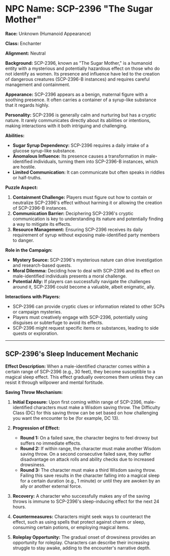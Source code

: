 # NPC Name: SCP-2396 "The Sugar Mother"

**Race:** Unknown (Humanoid Appearance)

**Class:** Enchanter

**Alignment:** Neutral

**Background:**
SCP-2396, known as "The Sugar Mother," is a humanoid entity with a mysterious and potentially hazardous effect on those who do not identify as women. Its presence and influence have led to the creation of dangerous creatures (SCP-2396-B instances) and requires careful management and containment.

**Appearance:**
SCP-2396 appears as a benign, maternal figure with a soothing presence. It often carries a container of a syrup-like substance that it regards highly.

**Personality:**
SCP-2396 is generally calm and nurturing but has a cryptic nature. It rarely communicates directly about its abilities or intentions, making interactions with it both intriguing and challenging.

**Abilities:**

- **Sugar Syrup Dependency:** SCP-2396 requires a daily intake of a glucose syrup-like substance.
- **Anomalous Influence:** Its presence causes a transformation in male-identified individuals, turning them into SCP-2396-B instances, which are hostile.
- **Limited Communication:** It can communicate but often speaks in riddles or half-truths.

**Puzzle Aspect:**

1. **Containment Challenge:** Players must figure out how to contain or neutralize SCP-2396's effect without harming it or allowing the creation of SCP-2396-B instances.
2. **Communication Barrier:** Deciphering SCP-2396's cryptic communication is key to understanding its nature and potentially finding a way to mitigate its effects.
3. **Resource Management:** Ensuring SCP-2396 receives its daily requirement of syrup without exposing male-identified party members to danger.

**Role in the Campaign:**

- **Mystery Source:** SCP-2396's mysterious nature can drive investigation and research-based quests.
- **Moral Dilemma:** Deciding how to deal with SCP-2396 and its effect on male-identified individuals presents a moral challenge.
- **Potential Ally:** If players can successfully navigate the challenges around it, SCP-2396 could become a valuable, albeit enigmatic, ally.

**Interactions with Players:**

- SCP-2396 can provide cryptic clues or information related to other SCPs or campaign mysteries.
- Players must creatively engage with SCP-2396, potentially using disguises or subterfuge to avoid its effects.
- SCP-2396 might request specific items or substances, leading to side quests or exploration.

---

## SCP-2396's Sleep Inducement Mechanic

**Effect Description:**
When a male-identified character comes within a certain range of SCP-2396 (e.g., 30 feet), they become susceptible to a magical sleep effect. This effect gradually overcomes them unless they can resist it through willpower and mental fortitude.

**Saving Throw Mechanism:**

1. **Initial Exposure:** Upon first coming within range of SCP-2396, male-identified characters must make a Wisdom saving throw. The Difficulty Class (DC) for this saving throw can be set based on how challenging you want the encounter to be (for example, DC 13).

2. **Progression of Effect:**

   - **Round 1:** On a failed save, the character begins to feel drowsy but suffers no immediate effects.
   - **Round 2:** If within range, the character must make another Wisdom saving throw. On a second consecutive failed save, they suffer disadvantage on attack rolls and ability checks due to increased drowsiness.
   - **Round 3:** The character must make a third Wisdom saving throw. Failing this save results in the character falling into a magical sleep for a certain duration (e.g., 1 minute) or until they are awoken by an ally or another external force.

3. **Recovery:** A character who successfully makes any of the saving throws is immune to SCP-2396's sleep-inducing effect for the next 24 hours.

4. **Countermeasures:** Characters might seek ways to counteract the effect, such as using spells that protect against charm or sleep, consuming certain potions, or employing magical items.

5. **Roleplay Opportunity:** The gradual onset of drowsiness provides an opportunity for roleplay. Characters can describe their increasing struggle to stay awake, adding to the encounter's narrative depth.
